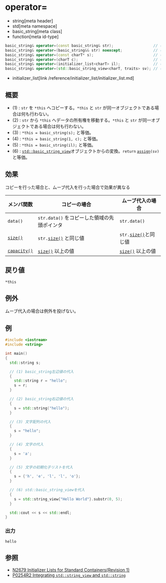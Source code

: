 # operator=
* string[meta header]
* std[meta namespace]
* basic_string[meta class]
* function[meta id-type]

```cpp
basic_string& operator=(const basic_string& str);                  // (1)
basic_string& operator=(basic_string&& str) noexcept;              // (2) C++11
basic_string& operator=(const charT* s);                           // (3)
basic_string& operator=(charT c);                                  // (4)
basic_string& operator=(initializer_list<charT> il);               // (5) C++11
basic_string& operator=(std::basic_string_view<charT, traits> sv); // (6) C++17
```
* initializer_list[link /reference/initializer_list/initializer_list.md]

## 概要
- (1) : `str` を `*this` へコピーする。`*this` と `str` が同一オブジェクトである場合は何も行わない。
- (2) : `str` から `*this` へデータの所有権を移動する。`*this` と `str` が同一オブジェクトである場合は何も行わない。
- (3) : `*this = basic_string(s);` と等価。
- (4) : `*this = basic_string(1, c);` と等価。
- (5) : `*this = basic_string(il);` と等価。
- (6) : [`std::basic_string_view`](/reference/string_view/basic_string_view.md)オブジェクトからの変換。`return` [`assign`](assign.md)`(sv)` と等価。


## 効果
コピーを行った場合と、ムーブ代入を行った場合で効果が異なる

| メンバ関数                    | コピーの場合                                | ムーブ代入の場合  |
|-------------------------------|---------------------------------------------|------------------------------|
| `data()`                      | `str.data()` をコピーした領域の先頭ポインタ | `str.data()` |
| [`size()`](size.md)         | `str.`[`size()`](size.md) と同じ値        | `str.`[`size()`](size.md)と同じ値 |
| [`capacity()`](capacity.md) | [`size()`](size.md) 以上の値              | [`size()`](size.md) 以上の値 |


## 戻り値
`*this`


## 例外
ムーブ代入の場合は例外を投げない。


## 例
```cpp example
#include <iostream>
#include <string>

int main()
{
  std::string s;

  // (1) basic_string左辺値の代入
  {
    std::string r = "hello";
    s = r;
  }

  // (2) basic_string右辺値の代入
  {
    s = std::string("hello");
  }

  // (3) 文字配列の代入
  {
    s = "hello";
  }

  // (4) 文字の代入
  {
    s = 'a';
  }

  // (5) 文字の初期化子リストを代入
  {
    s = {'h', 'e', 'l', 'l', 'o'};
  }

  // (6) std::basic_string_viewを代入
  {
    s = std::string_view{"Hello World"}.substr(0, 5);
  }

  std::cout << s << std::endl;
}
```

### 出力
```
hello
```

## 参照
- [N2679 Initializer Lists for Standard Containers(Revision 1)](http://www.open-std.org/jtc1/sc22/wg21/docs/papers/2008/n2679.pdf)
- [P0254R2 Integrating `std::string_view` and `std::string`](http://www.open-std.org/jtc1/sc22/wg21/docs/papers/2016/p0254r2.pdf)
